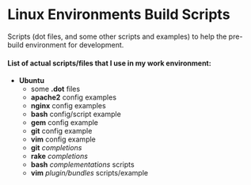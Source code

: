Linux Environments Build Scripts
================================

Scripts (dot files, and some other scripts and examples) to help the pre-build environment for development.

#### List of actual scripts/files that I use in my work environment:
* **Ubuntu**
	* some **.dot** files
	* **apache2** config examples
	* **nginx** config examples
	* **bash** config/script example
	* **gem** config example
	* **git** config example
	* **vim** config example
	* **git** _completions_
	* **rake** _completions_
	* **bash** _complementations_ scripts
	* **vim** _plugin/bundles_ scripts/example